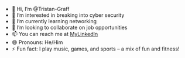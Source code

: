 - 👋 Hi, I’m @Tristan-Graff
- 👀 I’m interested in breaking into cyber security
- 🌱 I’m currently learning networking
- 💞️ I’m looking to collaborate on job opportunities
- 📫 You can reach me at [MyLinkedIn](https://www.linkedin.com/in/tristan-graff-546781157/)
- 😄 Pronouns: He/Him
- ⚡ Fun fact: I play music, games, and sports – a mix of fun and fitness!
